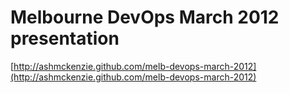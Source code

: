 # Melbourne DevOps March 2012 presentation

[http://ashmckenzie.github.com/melb-devops-march-2012](http://ashmckenzie.github.com/melb-devops-march-2012)
